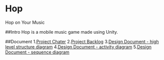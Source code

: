 # Hop
Hop on Your Music

##Intro
Hop is a mobile music game made using Unity.

##Document
1.[Project Chater](https://docs.google.com/document/d/1Uxlx6vGL_AeIQXD0ijKsToYLFGPiZCRep7Dx-uwhRow/edit?usp=sharing)
2.[Project Backlog](https://docs.google.com/document/d/1NG_CDnDM6WBKmU3wKrE-oNVvMe7b-6eiuaxvId2wFzk/edit?usp=sharing)
3.[Design Document - high level structure diagram](https://drive.google.com/file/d/0B4onrFO3F4y9VHRJVGZMXzJOQTg/view?usp=sharing)
4.[Design Document - activity diagram](https://drive.google.com/file/d/0B4onrFO3F4y9X3dDN3NYYUlTYlU/view?usp=sharing)
5.[Design Document - sequence diagram](https://drive.google.com/file/d/0B4onrFO3F4y9U2Y1SkJESFdQcmM/view?usp=sharing)
